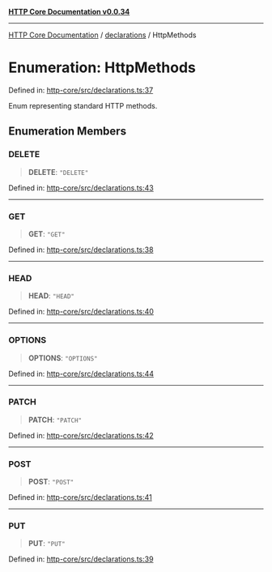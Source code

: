 [**HTTP Core Documentation v0.0.34**](../../README.md)

***

[HTTP Core Documentation](../../modules.md) / [declarations](../README.md) / HttpMethods

# Enumeration: HttpMethods

Defined in: [http-core/src/declarations.ts:37](https://github.com/stonemjs/http-core/blob/fb38b6d1cb0bd2bb4e252ff611571ec3c006aa1e/src/declarations.ts#L37)

Enum representing standard HTTP methods.

## Enumeration Members

### DELETE

> **DELETE**: `"DELETE"`

Defined in: [http-core/src/declarations.ts:43](https://github.com/stonemjs/http-core/blob/fb38b6d1cb0bd2bb4e252ff611571ec3c006aa1e/src/declarations.ts#L43)

***

### GET

> **GET**: `"GET"`

Defined in: [http-core/src/declarations.ts:38](https://github.com/stonemjs/http-core/blob/fb38b6d1cb0bd2bb4e252ff611571ec3c006aa1e/src/declarations.ts#L38)

***

### HEAD

> **HEAD**: `"HEAD"`

Defined in: [http-core/src/declarations.ts:40](https://github.com/stonemjs/http-core/blob/fb38b6d1cb0bd2bb4e252ff611571ec3c006aa1e/src/declarations.ts#L40)

***

### OPTIONS

> **OPTIONS**: `"OPTIONS"`

Defined in: [http-core/src/declarations.ts:44](https://github.com/stonemjs/http-core/blob/fb38b6d1cb0bd2bb4e252ff611571ec3c006aa1e/src/declarations.ts#L44)

***

### PATCH

> **PATCH**: `"PATCH"`

Defined in: [http-core/src/declarations.ts:42](https://github.com/stonemjs/http-core/blob/fb38b6d1cb0bd2bb4e252ff611571ec3c006aa1e/src/declarations.ts#L42)

***

### POST

> **POST**: `"POST"`

Defined in: [http-core/src/declarations.ts:41](https://github.com/stonemjs/http-core/blob/fb38b6d1cb0bd2bb4e252ff611571ec3c006aa1e/src/declarations.ts#L41)

***

### PUT

> **PUT**: `"PUT"`

Defined in: [http-core/src/declarations.ts:39](https://github.com/stonemjs/http-core/blob/fb38b6d1cb0bd2bb4e252ff611571ec3c006aa1e/src/declarations.ts#L39)
